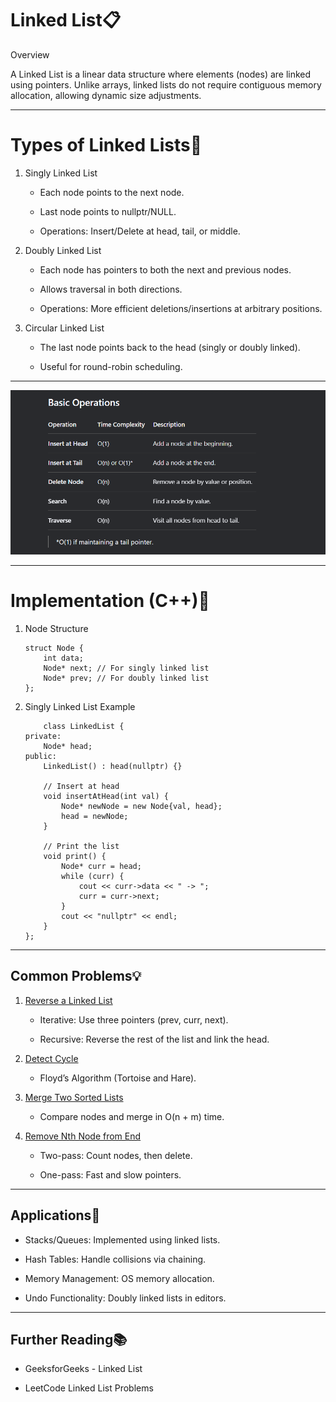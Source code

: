 # Linked List📋

Overview

A Linked List is a linear data structure where elements (nodes) are linked using pointers. Unlike arrays, linked lists do not require contiguous memory allocation, allowing dynamic size adjustments.

--------------------------------------------------

# Types of Linked Lists📌

1. Singly Linked List

   - Each node points to the next node.

   - Last node points to nullptr/NULL.

   - Operations: Insert/Delete at head, tail, or middle.

2. Doubly Linked List

   - Each node has pointers to both the next and previous nodes.

   - Allows traversal in both directions.

   - Operations: More efficient deletions/insertions at arbitrary positions.

3. Circular Linked List

   - The last node points back to the head (singly or doubly linked).

   - Useful for round-robin scheduling.

-------------------------------------------------------

![alt text](image.png)

----------------------------------------------------------

# Implementation (C++)🔑

1.  Node Structure

        struct Node {
            int data;
            Node* next; // For singly linked list
            Node* prev; // For doubly linked list
        };

2.  Singly Linked List Example

            class LinkedList {
        private:
            Node* head;
        public:
            LinkedList() : head(nullptr) {}

            // Insert at head
            void insertAtHead(int val) {
                Node* newNode = new Node{val, head};
                head = newNode;
            }

            // Print the list
            void print() {
                Node* curr = head;
                while (curr) {
                    cout << curr->data << " -> ";
                    curr = curr->next;
                }
                cout << "nullptr" << endl;
            }
        };

----------------------------------------------------------

## Common Problems💡

1. [Reverse a Linked List](https://leetcode.com/problems/reverse-linked-list/description/?envType=study-plan-v2&envId=leetcode-75)

    - Iterative: Use three pointers (prev, curr, next).
      
    - Recursive: Reverse the rest of the list and link the head.

2. [Detect Cycle](https://www.geeksforgeeks.org/detect-cycle-in-a-graph/)

    - Floyd’s Algorithm (Tortoise and Hare).

3. [Merge Two Sorted Lists](https://leetcode.com/problems/merge-two-sorted-lists/description/?envType=problem-list-v2&envId=linked-list)

   - Compare nodes and merge in O(n + m) time.

4. [Remove Nth Node from End](https://leetcode.com/problems/remove-nth-node-from-end-of-list/description/?envType=problem-list-v2&envId=linked-list)

   - Two-pass: Count nodes, then delete.

   - One-pass: Fast and slow pointers.

----------------------------------------------------------

## Applications🔔

   - Stacks/Queues: Implemented using linked lists.
        
   - Hash Tables: Handle collisions via chaining.
        
   - Memory Management: OS memory allocation.
        
   - Undo Functionality: Doubly linked lists in editors.

----------------------------------------------------------

## Further Reading📚

- GeeksforGeeks - Linked List

- LeetCode Linked List Problems

